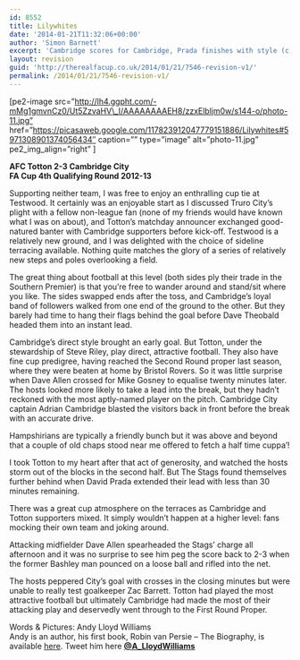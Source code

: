 ```yaml
---
id: 8552
title: Lilywhites
date: '2014-01-21T11:32:06+00:00'
author: 'Simon Barnett'
excerpt: 'Cambridge scores for Cambridge, Prada finishes with style (c) Andy Lloyd Williams. FA Cup 4th Qualifying.'
layout: revision
guid: 'http://therealfacup.co.uk/2014/01/21/7546-revision-v1/'
permalink: /2014/01/21/7546-revision-v1/
---
```


\[pe2-image src=”http://lh4.ggpht.com/-mMg1gmvnCz0/Ut5ZzvaHV\_I/AAAAAAAAEH8/zzxElbljm0w/s144-o/photo-11.jpg” href=”https://picasaweb.google.com/117823912047779151886/Lilywhites#5971308901374056434″ caption=”” type=”image” alt=”photo-11.jpg” pe2\_img\_align=”right” \]

**AFC Totton 2-3 Cambridge City**  
 **FA Cup 4th Qualifying Round 2012-13**

Supporting neither team, I was free to enjoy an enthralling cup tie at Testwood. It certainly was an enjoyable start as I discussed Truro City’s plight with a fellow non-league fan (none of my friends would have known what I was on about), and Totton’s matchday announcer exchanged good-natured banter with Cambridge supporters before kick-off. Testwood is a relatively new ground, and I was delighted with the choice of sideline terracing available. Nothing quite matches the glory of a series of relatively new steps and poles overlooking a field.

The great thing about football at this level (both sides ply their trade in the Southern Premier) is that you’re free to wander around and stand/sit where you like. The sides swapped ends after the toss, and Cambridge’s loyal band of followers walked from one end of the ground to the other. But they barely had time to hang their flags behind the goal before Dave Theobald headed them into an instant lead.

Cambridge’s direct style brought an early goal. But Totton, under the stewardship of Steve Riley, play direct, attractive football. They also have fine cup predigree, having reached the Second Round proper last season, where they were beaten at home by Bristol Rovers. So it was little surprise when Dave Allen crossed for Mike Gosney to equalise twenty minutes later. The hosts looked more likely to take a lead into the break, but they hadn’t reckoned with the most aptly-named player on the pitch. Cambridge City captain Adrian Cambridge blasted the visitors back in front before the break with an accurate drive.

Hampshirians are typically a friendly bunch but it was above and beyond that a couple of old chaps stood near me offered to fetch a half time cuppa’!

I took Totton to my heart after that act of generosity, and watched the hosts storm out of the blocks in the second half. But The Stags found themselves further behind when David Prada extended their lead with less than 30 minutes remaining.

There was a great cup atmosphere on the terraces as Cambridge and Totton supporters mixed. It simply wouldn’t happen at a higher level: fans mocking their own team and joking around.

Attacking midfielder Dave Allen spearheaded the Stags’ charge all afternoon and it was no surprise to see him peg the score back to 2-3 when the former Bashley man pounced on a loose ball and rifled into the net.

The hosts peppered City’s goal with crosses in the closing minutes but were unable to really test goalkeeper Zac Barrett. Totton had played the most attractive football but ultimately Cambridge had made the most of their attacking play and deservedly went through to the First Round Proper.

Words &amp; Pictures: Andy Lloyd Williams  
Andy is an author, his first book, Robin van Persie – The Biography, is available [here](http://www.waterstones.com/waterstonesweb/products/andy+lloyd-williams/robin+van+persie+-+the+biography/8408788/). Tweet him here **[@A\_LloydWilliams](https://twitter.com/A_LloydWilliams)**